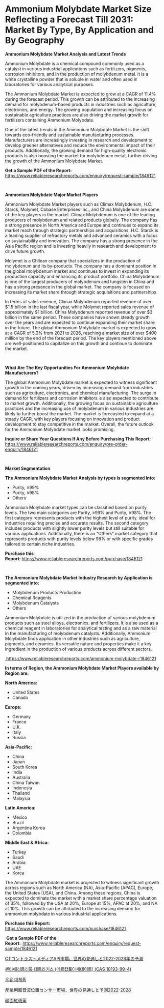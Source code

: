 <p><h1>Ammonium Molybdate Market Size Reflecting a Forecast Till 2031: Market By Type, By Application and By Geography</h1></p><p><strong>Ammonium Molybdate Market Analysis and Latest Trends</strong></p>
<p><p>Ammonium Molybdate is a chemical compound commonly used as a catalyst in various industrial applications such as fertilizers, pigments, corrosion inhibitors, and in the production of molybdenum metal. It is a white crystalline powder that is soluble in water and often used in laboratories for various analytical purposes.</p><p>The Ammonium Molybdate Market is expected to grow at a CAGR of 11.4% during the forecast period. This growth can be attributed to the increasing demand for molybdenum-based products in industries such as agriculture, electronics, and energy. The growing population and increasing focus on sustainable agriculture practices are also driving the market growth for fertilizers containing Ammonium Molybdate.</p><p>One of the latest trends in the Ammonium Molybdate Market is the shift towards eco-friendly and sustainable manufacturing processes. Manufacturers are increasingly investing in research and development to develop greener alternatives and reduce the environmental impact of their products. Additionally, the growing demand for high-quality electronic products is also boosting the market for molybdenum metal, further driving the growth of the Ammonium Molybdate Market.</p></p>
<p><strong>Get a Sample PDF of the Report:&nbsp;</strong> <a href="https://www.reliableresearchreports.com/enquiry/request-sample/1846121">https://www.reliableresearchreports.com/enquiry/request-sample/1846121</a></p>
<p>&nbsp;</p>
<p><strong>Ammonium Molybdate Major Market Players</strong></p>
<p><p>Ammonium Molybdate Market players such as Climax Molybdenum, H.C. Starck, Molymet, Cobase Enterprises Inc., and China Molybdenum are some of the key players in the market. Climax Molybdenum is one of the leading producers of molybdenum and related products globally. The company has a strong presence in North America and Europe and continues to expand its market reach through strategic partnerships and acquisitions. H.C. Starck is a leading supplier of refractory metals and advanced ceramics with a focus on sustainability and innovation. The company has a strong presence in the Asia Pacific region and is investing heavily in research and development to drive future growth.</p><p>Molymet is a Chilean company that specializes in the production of molybdenum and its by-products. The company has a dominant position in the global molybdenum market and continues to invest in expanding its production capacity and enhancing its product portfolio. China Molybdenum is one of the largest producers of molybdenum and tungsten in China and has a strong presence in the global market. The company is focused on increasing its market share through strategic acquisitions and partnerships.</p><p>In terms of sales revenue, Climax Molybdenum reported revenue of over $1.5 billion in the last fiscal year, while Molymet reported sales revenue of approximately $1 billion. China Molybdenum reported revenue of over $3 billion in the same period. These companies have shown steady growth over the years and are expected to continue expanding their market share in the future. The global Ammonium Molybdate market is expected to grow at a CAGR of 5.3% from 2021 to 2026, reaching a market size of over $400 million by the end of the forecast period. The key players mentioned above are well-positioned to capitalize on this growth and continue to dominate the market.</p></p>
<p>&nbsp;</p>
<p><strong>What Are The Key Opportunities For Ammonium Molybdate Manufacturers?</strong></p>
<p><p>The global Ammonium Molybdate market is expected to witness significant growth in the coming years, driven by increasing demand from industries such as agriculture, electronics, and chemical manufacturing. The surge in demand for fertilizers and corrosion inhibitors is also expected to contribute to market growth. Additionally, the growing focus on sustainable agriculture practices and the increasing use of molybdenum in various industries are likely to further boost the market. The market is forecasted to expand at a steady CAGR, with key players focusing on innovation and product development to stay competitive in the market. Overall, the future outlook for the Ammonium Molybdate market looks promising.</p></p>
<p><strong>Inquire or Share Your Questions If Any Before Purchasing This Report:</strong> <a href="https://www.reliableresearchreports.com/enquiry/pre-order-enquiry/1846121">https://www.reliableresearchreports.com/enquiry/pre-order-enquiry/1846121</a></p>
<p>&nbsp;</p>
<p><strong>Market Segmentation</strong></p>
<p><strong>The Ammonium Molybdate Market Analysis by types is segmented into:</strong></p>
<p><ul><li>Purity, ≥99%</li><li>Purity, ≥98%</li><li>Others</li></ul></p>
<p><p>Ammonium Molybdate market types can be classified based on purity levels. The two main categories are Purity, ≥99% and Purity, ≥98%. The first category represents products with the highest level of purity, ideal for industries requiring precise and accurate results. The second category includes products with slightly lower purity levels but still suitable for various applications. Additionally, there is an "Others" market category that represents products with purity levels below 98% or with specific grades tailored to certain niche industries.</p></p>
<p><strong>Purchase this Report:&nbsp;</strong><a href="https://www.reliableresearchreports.com/purchase/1846121">https://www.reliableresearchreports.com/purchase/1846121</a></p>
<p>&nbsp;</p>
<p><strong>The Ammonium Molybdate Market Industry Research by Application is segmented into:</strong></p>
<p><ul><li>Molybdenum Products Production</li><li>Chemical Reagents</li><li>Molybdenum Catalysts</li><li>Others</li></ul></p>
<p><p>Ammonium Molybdate is utilized in the production of various molybdenum products such as steel alloys, electronics, and fertilizers. It is also used as a chemical reagent in laboratories for analytical testing and as a raw material in the manufacturing of molybdenum catalysts. Additionally, Ammonium Molybdate finds application in other industries such as agriculture, pigments, and ceramics. Its versatile nature and properties make it a key ingredient in the production of various products across different sectors.</p></p>
<p><a href="https://www.reliableresearchreports.com/ammonium-molybdate-r1846121">&nbsp;https://www.reliableresearchreports.com/ammonium-molybdate-r1846121</a></p>
<p><strong>In terms of Region, the Ammonium Molybdate Market Players available by Region are:</strong></p>
<p>
    <p> <strong> North America: </strong>
        <ul>
            <li>United States</li>
            <li>Canada</li>
        </ul>
        </p> 
    <p> <strong> Europe: </strong>
        <ul>
            <li>Germany</li>
            <li>France</li>
            <li>U.K.</li>
            <li>Italy</li>
            <li>Russia</li>
        </ul>
        </p> 
    <p> <strong> Asia-Pacific: </strong>
        <ul>
            <li>China</li>
            <li>Japan</li>
            <li>South Korea</li>
            <li>India</li>
            <li>Australia</li>
            <li>China Taiwan</li>
            <li>Indonesia</li>
            <li>Thailand</li>
            <li>Malaysia</li>
        </ul>
        </p> 
    <p> <strong> Latin America: </strong>
        <ul>
            <li>Mexico</li>
            <li>Brazil</li>
            <li>Argentina Korea</li>
            <li>Colombia</li>
        </ul>
        </p> 
    <p> <strong> Middle East & Africa: </strong>
        <ul>
            <li>Turkey</li>
            <li>Saudi</li>
            <li>Arabia</li>
            <li>UAE</li>
            <li>Korea</li>
        </ul>
    </p>
    </p>
<p><p>The Ammonium Molybdate market is projected to witness significant growth across regions such as North America (NA), Asia-Pacific (APAC), Europe, the United States (USA), and China. Among these regions, China is expected to dominate the market with a market share percentage valuation of 35%, followed by the USA at 20%, Europe at 15%, APAC at 20%, and NA at 10%. This growth can be attributed to the increasing demand for ammonium molybdate in various industrial applications.</p></p>
<p><strong>Purchase this Report: </strong><a href="https://www.reliableresearchreports.com/purchase/1846121">https://www.reliableresearchreports.com/purchase/1846121</a></p>
<p>&nbsp;<strong>Get a Sample PDF of the Report:&nbsp;&nbsp;</strong><a href="https://www.reliableresearchreports.com/enquiry/request-sample/1846121">https://www.reliableresearchreports.com/enquiry/request-sample/1846121</a></p>
<p><strong></strong></p>
<p><p><a href="https://medium.com/@urinalisis45667/ct%E9%80%A0%E5%BD%B1%E5%89%A4api%E5%B8%82%E5%A0%B4-%E4%B8%96%E7%95%8C%E7%9A%84%E3%81%AA%E5%B1%95%E6%9C%9B%E3%81%8A%E3%82%88%E3%81%B32022%E5%B9%B4%E3%81%8B%E3%82%892028%E5%B9%B4%E3%81%BE%E3%81%A7%E3%81%AE%E4%BA%88%E6%B8%AC%E5%B8%82%E5%A0%B4%E8%A6%8F%E6%A8%A1-%E5%B8%82%E5%A0%B4%E3%82%BB%E3%82%B0%E3%83%A1%E3%83%B3%E3%83%86%E3%83%BC%E3%82%B7%E3%83%A7%E3%83%B3-%E5%B8%82%E5%A0%B4%E5%8B%95%E5%90%91%E3%81%8A%E3%82%88%E3%81%B3%E6%88%90%E9%95%B7%E5%88%86%E6%9E%90%E4%BA%88%E6%B8%AC2031%E5%B9%B4%E3%81%BE%E3%81%A7-fdd42da62f2c">CTコントラストメディアAPI市場、世界の見通しと2022-2028年の予測</a></p><p><a href="https://medium.com/@myronbolanio05/%EA%B8%80%EB%A1%9C%EB%B2%8C-%ED%8E%9C%ED%83%80%EC%97%90%EB%A6%AC%ED%8A%B8%EB%A6%AC%ED%86%A8-%ED%85%8C%ED%8A%B8%EB%9D%BC%ED%82%A4%EC%8A%A4-%EB%A9%94%EB%A5%B4%EC%B9%B4%ED%94%84%ED%86%A0%EC%95%84%EC%84%B8%ED%85%8C%EC%9D%B4%ED%8A%B8-cas-10193-99-4-%EC%82%B0%EC%97%85-%EC%9C%A0%ED%98%95-%EC%9D%91%EC%9A%A9-%EB%B6%84%EC%95%BC-%EC%8B%9C%EC%9E%A5-%EC%B0%B8%EA%B0%80%EC%9E%90-%EC%A7%80%EC%97%AD%EB%B3%84-%EC%84%B1%EC%9E%A5-%EB%B6%84%EC%84%9D-%EB%B0%8F-%EB%AF%B8%EB%9E%98-%EC%8B%9C%EB%82%98%EB%A6%AC%EC%98%A4-2024-fb8d42d70a25">펜타에리트리톨 테트라키스 (메르캅토아세테이트) (CAS 10193-99-4)</a></p><p><a href="https://medium.com/@myronbolanio05/%EB%B6%84%EC%9C%A0-%EB%8C%80%EC%B2%B4%EC%A0%9C-%EC%82%B0%EC%97%85%EC%97%90-%EB%8C%80%ED%95%9C-%ED%86%B5%EC%B0%B0-%EC%8B%9C%EC%9E%A5-%EC%9E%AC%EC%A0%95-%EC%83%81%ED%83%9C-%EC%8B%9C%EC%9E%A5-%EA%B7%9C%EB%AA%A8-%EB%B0%8F-2031%EB%85%84%EA%B9%8C%EC%A7%80%EC%9D%98-%EC%88%98%EC%9D%B5-%EB%B6%84%EC%84%9D-442e65345b54">우유 대체품</a></p><p><a href="https://medium.com/@urinalisis45667/%E3%82%B0%E3%83%AD%E3%83%BC%E3%83%90%E3%83%AB%E7%94%A3%E6%A5%AD%E7%94%A8%E8%B6%85%E9%9F%B3%E6%B3%A2%E4%BD%8D%E7%BD%AE%E3%82%BB%E3%83%B3%E3%82%B5%E3%83%BC%E5%B8%82%E5%A0%B4-%E3%82%B0%E3%83%AD%E3%83%BC%E3%83%90%E3%83%AB%E5%B1%95%E6%9C%9B%E3%81%A82022%E5%B9%B4%E3%81%8B%E3%82%892028%E5%B9%B4%E3%81%BE%E3%81%A7%E3%81%AE%E4%BA%88%E6%B8%AC-%E6%A5%AD%E7%95%8C%E3%81%AE%E7%A8%AE%E9%A1%9E-%E3%82%A2%E3%83%97%E3%83%AA%E3%82%B1%E3%83%BC%E3%82%B7%E3%83%A7%E3%83%B3-%E5%B8%82%E5%A0%B4%E3%83%97%E3%83%AC%E3%83%BC%E3%83%A4%E3%83%BC-%E5%9C%B0%E5%9F%9F%E6%88%90%E9%95%B7%E5%88%86%E6%9E%90-%E3%81%8A%E3%82%88%E3%81%B3%E5%B0%86%E6%9D%A5%E3%82%B7%E3%83%8A%E3%83%AA%E3%82%AA-2024%E5%B9%B4%E3%81%8B%E3%82%892031%E5%B9%B4%E3%81%BE%E3%81%A7-4c06d580d5ec">産業用超音波位置センサー市場、世界の見通しと予測2022-2028</a></p><p><a href="https://github.com/DanykaKilback/Market-Research-Report-List-1/blob/main/5551209134561.md">顔面紅斑薬</a></p></p>